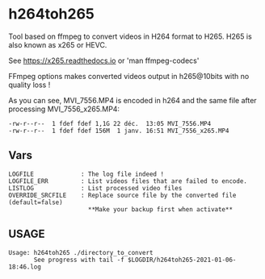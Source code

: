 # h264toh265

Tool based on ffmpeg to convert videos in H264 format to H265. 
H265 is also known as x265 or HEVC. 

See https://x265.readthedocs.io or 'man ffmpeg-codecs'

FFmpeg options makes converted videos output in h265@10bits with no quality loss !

As you can see, MVI_7556.MP4 is encoded in h264 and the same file after processing MVI_7556_x265.MP4:

```
-rw-r--r--  1 fdef fdef 1,1G 22 déc.  13:05 MVI_7556.MP4
-rw-r--r--  1 fdef fdef 156M  1 janv. 16:51 MVI_7556_x265.MP4
```

## Vars

```
LOGFILE             : The log file indeed !
LOGFILE_ERR         : List videos files that are failed to encode.
LISTLOG             : List processed video files
OVERRIDE_SRCFILE    : Replace source file by the converted file (default=false) 
                      **Make your backup first when activate**
```

## USAGE

```
Usage: h264toh265 ./directory_to_convert
       See progress with tail -f $LOGDIR/h264toh265-2021-01-06-18:46.log
```
